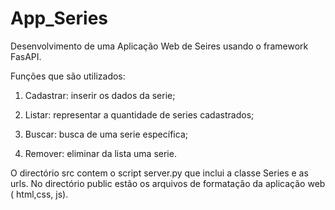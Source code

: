 # App_Series
Desenvolvimento de uma Aplicação Web de Seires usando o framework FasAPI.

Funções que são utilizados:

1) Cadastrar: inserir os dados da serie;

2) Listar: representar a quantidade de series cadastrados;

3) Buscar: busca de uma serie específica;

4) Remover: eliminar da lista uma serie.

O directório src contem o script server.py que inclui a classe Series e as urls. No directório public estão os arquivos de formatação da aplicação web ( html,css, js).
